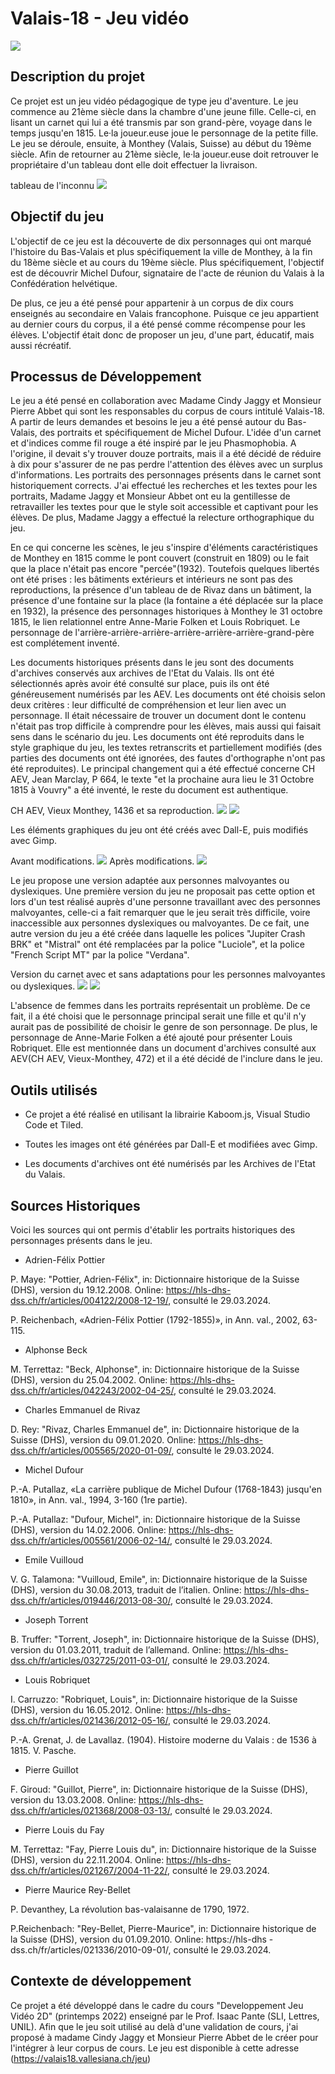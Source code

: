 # Valais-18 - Jeu vidéo

![](assets/readme/Pont.png)

## Description du projet
Ce projet est un jeu vidéo pédagogique de type jeu d'aventure. Le jeu commence au 21ème siècle dans la chambre d'une jeune fille. Celle-ci, en lisant un carnet qui lui a été transmis par son grand-père, voyage dans le temps jusqu'en 1815. Le·la joueur.euse joue le personnage de la petite fille. Le jeu se déroule, ensuite, à Monthey (Valais, Suisse) au début du 19ème siècle. Afin de retourner au 21ème siècle, le·la joueur.euse doit retrouver le propriétaire d'un tableau dont elle doit effectuer la livraison. 

tableau de l'inconnu
![](assets/readme/Dufour.png)

## Objectif du jeu
L'objectif de ce jeu est la découverte de dix personnages qui ont marqué l'histoire du Bas-Valais et plus spécifiquement la ville de Monthey, à la fin du 18ème siècle et au cours du 19ème siècle. Plus spécifiquement, l'objectif est de découvrir Michel Dufour, signataire de l'acte de réunion du Valais à la Confédération helvétique. 

De plus, ce jeu a été pensé pour appartenir à un corpus de dix cours enseignés au secondaire en Valais francophone. Puisque ce jeu appartient au dernier cours du corpus, il a été pensé comme récompense pour les élèves. L'objectif était donc de proposer un jeu, d'une part, éducatif, mais aussi récréatif. 

## Processus de Développement
Le jeu a été pensé en collaboration avec Madame Cindy Jaggy et Monsieur Pierre Abbet qui sont les responsables du corpus de cours intitulé Valais-18. A partir de leurs demandes et besoins le jeu a été pensé autour du Bas-Valais, des portraits et spécifiquement de Michel Dufour. L'idée d'un carnet et d'indices comme fil rouge a été inspiré par le jeu Phasmophobia. A l'origine, il devait s'y trouver douze portraits, mais il a été décidé de réduire à dix pour s'assurer de ne pas perdre l'attention des élèves avec un surplus d'informations. Les portraits des personnages présents dans le carnet sont historiquement corrects. J'ai effectué les recherches et les textes pour les portraits, Madame Jaggy et Monsieur Abbet ont eu la gentillesse de retravailler les textes pour que le style soit accessible et captivant pour les élèves. De plus, Madame Jaggy a effectué la relecture orthographique du jeu.

En ce qui concerne les scènes, le jeu s'inspire d'éléments caractéristiques de Monthey en 1815 comme le pont couvert (construit en 1809) ou le fait que la place n'était pas encore "percée"(1932). Toutefois quelques libertés ont été prises : les bâtiments extérieurs et intérieurs ne sont pas des reproductions, la présence d'un tableau de de Rivaz dans un bâtiment, la présence d'une fontaine sur la place (la fontaine a été déplacée sur la place en 1932), la présence des personnages historiques à Monthey le 31 octobre 1815, le lien relationnel entre Anne-Marie Folken et Louis Robriquet. Le personnage de l'arrière-arrière-arrière-arrière-arrière-arrière-grand-père est complétement inventé. 

Les documents historiques présents dans le jeu sont des documents d'archives conservés aux archives de l'Etat du Valais. Ils ont été sélectionnés après avoir été consulté sur place, puis ils ont été généreusement numérisés par les AEV. Les documents ont été choisis selon deux critères : leur difficulté de compréhension et leur lien avec un personnage. Il était nécessaire de trouver un document dont le contenu n'était pas trop difficile à comprendre pour les élèves, mais aussi qui faisait sens dans le scénario du jeu. Les documents ont été reproduits dans le style graphique du jeu, les textes retranscrits et partiellement modifiés (des parties des documents ont été ignorées, des fautes d'orthographe n'ont pas été reproduites). Le principal changement qui a été effectué concerne CH AEV, Jean Marclay, P 664, le texte "et la prochaine aura lieu le 31 Octobre 1815 à Vouvry" a été inventé, le reste du document est authentique. 

CH AEV, Vieux Monthey, 1436 et sa reproduction.
![](assets/readme/09-CH-AEV-Vieux-Monthey-1346_001.png)
![](assets/readme/papier_2.png)


Les éléments graphiques du jeu ont été créés avec Dall-E, puis modifiés avec Gimp. 

Avant modifications.
![](assets/readme/scène_intro_4.png)
Après modifications. 
![](assets/readme/scene_intro_1.png)

Le jeu propose une version adaptée aux personnes malvoyantes ou dyslexiques. Une première version du jeu ne proposait pas cette option et lors d'un test réalisé auprès d'une personne travaillant avec des personnes malvoyantes, celle-ci a fait remarquer que le jeu serait très difficile, voire inaccessible aux personnes dyslexiques ou malvoyantes. De ce fait, une autre version du jeu a été créée dans laquelle les polices "Jupiter Crash BRK" et "Mistral" ont été remplacées par la police "Luciole", et la police "French Script MT" par la police "Verdana". 

Version du carnet avec et sans adaptations pour les personnes malvoyantes ou dyslexiques.
![](assets/readme/carnet_3_2.png)
![](assets/readme/Lecture_carnet_3_2.png)

L'absence de femmes dans les portraits représentait un problème. De ce fait, il a été choisi que le personnage principal serait une fille et qu'il n'y aurait pas de possibilité de choisir le genre de son personnage. De plus, le personnage de Anne-Marie Folken a été ajouté pour présenter Louis Robriquet. Elle est mentionnée dans un document d'archives consulté aux AEV(CH AEV, Vieux-Monthey, 472) et il a été décidé de l'inclure dans le jeu.  

## **Outils utilisés**
- Ce projet a été réalisé en utilisant la librairie Kaboom.js, Visual Studio Code et Tiled.

- Toutes les images ont été générées par Dall-E et modifiées avec Gimp.

- Les documents d'archives ont été numérisés par les Archives de l'Etat du Valais.

## **Sources Historiques**
Voici les sources qui ont permis d'établir les portraits historiques des personnages présents dans le jeu. 

- Adrien-Félix Pottier


P. Maye: "Pottier, Adrien-Félix", in: Dictionnaire 	historique de la Suisse (DHS), version du 19.12.2008. Online: https://hls-dhs-dss.ch/fr/articles/004122/2008-12-19/, consulté le 29.03.2024.

P. Reichenbach, «Adrien-Félix Pottier (1792-1855)», in Ann. val., 2002, 63-115.

- Alphonse Beck

M. Terrettaz: "Beck, Alphonse", in: Dictionnaire historique de la Suisse (DHS), version du 25.04.2002. Online: https://hls-dhs-dss.ch/fr/articles/042243/2002-04-25/, consulté le 29.03.2024.

- Charles Emmanuel de Rivaz

D. Rey: "Rivaz, Charles Emmanuel de", in: Dictionnaire historique de la Suisse (DHS), version du 09.01.2020. Online: https://hls-dhs-dss.ch/fr/articles/005565/2020-01-09/, consulté le 29.03.2024.

- Michel Dufour

P.-A. Putallaz, «La carrière publique de Michel Dufour (1768-1843) jusqu'en 1810», in Ann. val., 1994, 3-160 (1re partie).

P.-A. Putallaz: "Dufour, Michel", in: Dictionnaire historique de la Suisse (DHS), version du 14.02.2006. Online: https://hls-dhs-dss.ch/fr/articles/005561/2006-02-14/, consulté le 29.03.2024.


- Emile Vuilloud

V. G. Talamona: "Vuilloud, Emile", in: Dictionnaire historique de la Suisse (DHS), version du 30.08.2013, traduit de l’italien. Online: https://hls-dhs-dss.ch/fr/articles/019446/2013-08-30/, consulté le 29.03.2024.

- Joseph Torrent

B. Truffer: "Torrent, Joseph", in: Dictionnaire historique de la Suisse (DHS), version du 
01.03.2011, traduit de l’allemand.
Online: https://hls-dhs-dss.ch/fr/articles/032725/2011-03-01/, consulté le 29.03.2024.

- Louis Robriquet

I. Carruzzo: "Robriquet, Louis", in: Dictionnaire historique de la Suisse (DHS), version du 16.05.2012. Online: https://hls-dhs-dss.ch/fr/articles/021436/2012-05-16/, consulté le 29.03.2024.

P.-A. Grenat, J. de Lavallaz. (1904). Histoire moderne du Valais : de 1536 à 1815. V. Pasche.

- Pierre Guillot 

F. Giroud: "Guillot, Pierre", in: Dictionnaire historique de la Suisse (DHS), version du 13.03.2008. Online: https://hls-dhs-dss.ch/fr/articles/021368/2008-03-13/, consulté le 29.03.2024.

- Pierre Louis du Fay

M. Terrettaz: "Fay, Pierre Louis du", in: Dictionnaire historique de la Suisse (DHS), version du 22.11.2004. Online: https://hls-dhs-dss.ch/fr/articles/021267/2004-11-22/, consulté le 29.03.2024.

- Pierre Maurice Rey-Bellet

P. Devanthey, La révolution bas-valaisanne de 1790, 1972.

P.Reichenbach: "Rey-Bellet, Pierre-Maurice", in: Dictionnaire historique de la Suisse (DHS), 
version du 01.09.2010. Online: https://hls-dhs
-dss.ch/fr/articles/021336/2010-09-01/, consulté le 29.03.2024.

## Contexte de développement
Ce projet a été développé dans le cadre du cours "Developpement Jeu Vidéo 2D" (printemps 2022) enseigné par le Prof. Isaac Pante (SLI, Lettres, UNIL).
Afin que le jeu soit utilisé au delà d'une validation de cours, j'ai proposé à madame Cindy Jaggy et Monsieur Pierre Abbet de le créer pour l'intégrer à leur corpus de cours. Le jeu est disponible à cette adresse (https://valais18.vallesiana.ch/jeu)
